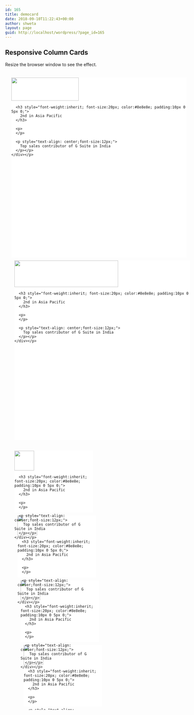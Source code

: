 ```yaml
---
id: 165
title: democard
date: 2018-09-10T11:22:43+00:00
author: shweta
layout: page
guid: http://localhost/wordpress/?page_id=165
---
```


  

  
</p> 

## Responsive Column Cards

Resize the browser window to see the effect.

<div class="row">
  <div class="column" style="float:left;padding:20px;">
    <div class="card" style="width:570px;height:583px;background-color:white;">
      <img class="aligncenter" src="http://localhost/wordpress/wp-content/uploads/2018/09/G-Suite-with-Vault-300x114.png"  width="219" height="75" class="alignnone size-medium wp-image-101" /></p> 
      
      <h3 style="font-weight:inherit; font-size:20px; color:#8e8e8e; padding:10px 0 5px 0;">
        2nd in Asia Pacific
      </h3>
      
      <p>
      </p>
      
      <p style="text-align: center;font-size:12px;">
        Top sales contributor of G Suite in India
      </p></p>
    </div></p>
  </div>
  
  <div class="column" style="float:right;padding:10px;"  >
    <div class="card" style="width:570px;height:583px;background-color:white;">
      <img src="http://localhost/wordpress/wp-content/uploads/2018/09/vault1-300x77.png" alt="" width="337" height="86" class="alignnone size-medium wp-image-102" srcset="http://localhost/wordpress/wp-content/uploads/2018/09/vault1-300x77.png 300w, http://localhost/wordpress/wp-content/uploads/2018/09/vault1.png 545w" sizes="(max-width: 337px) 100vw, 337px" /></p> 
      
      <h3 style="font-weight:inherit; font-size:20px; color:#8e8e8e; padding:10px 0 5px 0;">
        2nd in Asia Pacific
      </h3>
      
      <p>
      </p>
      
      <p style="text-align: center;font-size:12px;">
        Top sales contributor of G Suite in India
      </p></p>
    </div></p>
  </div></p>
</div>

<div class="row">
  <div class="column" style="float:left;padding:10px;">
    <div class="card" style="width:255px;height:200px;background-color:white;">
      <img src="http://localhost/wordpress/wp-content/uploads/2018/09/1487173728_gear-star.png" style="width:64px;height:64px;" /></p> 
      
      <h3 style="font-weight:inherit; font-size:20px; color:#8e8e8e; padding:10px 0 5px 0;">
        2nd in Asia Pacific
      </h3>
      
      <p>
      </p>
      
      <p style="text-align: center;font-size:12px;">
        Top sales contributor of G Suite in India
      </p></p>
    </div></p>
  </div>
  
  <div class="column" style="float:left;padding:10px;">
    <div class="card" style="width:255px;height:200px;background-color:white;">
      <img src="http://localhost/wordpress/wp-content/uploads/2018/09/1487093037_globe-map-pointer-user.png" style="width:64px;height:64px;" /></p> 
      
      <h3 style="font-weight:inherit; font-size:20px; color:#8e8e8e; padding:10px 0 5px 0;">
        2nd in Asia Pacific
      </h3>
      
      <p>
      </p>
      
      <p style="text-align: center;font-size:12px;">
        Top sales contributor of G Suite in India
      </p></p>
    </div></p>
  </div>
  
  <div class="column" style="float:left;padding:10px;">
    <div class="card" style="width:255px;height:200px;background-color:white;">
      <img src="http://localhost/wordpress/wp-content/uploads/2018/09/1487093021_gear-user.png" style="width:64px;height:64px;" /></p> 
      
      <h3 style="font-weight:inherit; font-size:20px; color:#8e8e8e; padding:10px 0 5px 0;">
        2nd in Asia Pacific
      </h3>
      
      <p>
      </p>
      
      <p style="text-align: center;font-size:12px;">
        Top sales contributor of G Suite in India
      </p></p>
    </div></p>
  </div>
  
  <div class="column" style="float:left;padding:10px;">
    <div class="card" style="width:255px;height:200px;background-color:white;">
      <img src="http://localhost/wordpress/wp-content/uploads/2018/09/pencil-gear-128.png" style="width:64px;height:64px;" /></p> 
      
      <h3 style="font-weight:inherit; font-size:20px; color:#8e8e8e; padding:10px 0 5px 0;">
        2nd in Asia Pacific
      </h3>
      
      <p>
      </p>
      
      <p style="text-align: center;font-size:12px;">
        Top sales contributor of G Suite in India
      </p></p>
    </div></p>
  </div>
</div>

</body>
  
</html>